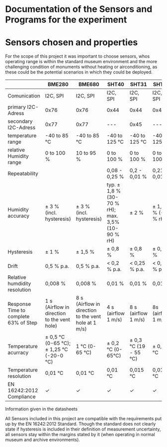 Documentation of the Sensors and Programs for the experiment
===
# Sensors chosen and properties

For the scope of this project it was important to choose sensors, whos operating range is within the standard museum environment and the more challenging condition of monuments without heating or airconditioning, as these could be the potential scenarios in which they could be deployed.

||BME280|BME680|SHT40|SHT31|SHT85|DHT22|
|---|---|---|---|---|---|---|
|Comunication|I2C, SPI|I2C, SPI|I2C, SPI|I2C, SPI|I2C, SPI|One-Wire|
|primary I2C-Adress|0x76|0x76|0x44|0x44|0x44|---|
|secondary I2C-Adress|0x77|0x77|---|0x45|---|---|
|temperature range|-40 to 85 °C|-40 to 85 °C|-40 to 125 °C|-40 to 125 °C|-40 to 125 °C|-40 - 80°C|
|relative Humidity range|0 to 100 %|10 to 95 %|0 to 100 %|0 to 100 %|0 to 100 %|0 - 99,9 %|
|Repeatability|||0,08 - 0,25 %|0,2 - 0,01 %|0,21 - 0,01 %|± 0,3|
|Humidity accuracy|± 3 % (incl. hysteresis)|± 3 % (incl. hysteresis)|typ. ± 1,8 % (30-70 % rH); max. 3,5% (10-90 % rH)|± 2 %|± 1,5 % (-80 % rH)|± 2 %|
|Hysteresis|± 1 %|± 1,5 %|± 0,8 %|± 0,8 %|± 0,8 %|n.g.|
|Drift|0,5 % p.a.|0,5 % p.a.|< 0,2 % p.a.|< 0,25 % p.a.|< 0,25 % p.a.|< 0,5 % p.a.|
|Relative humdidity resolution|0,008 %|0,008 %|0,01 %|0,01 %|0,01 %|0,1 %|
| Response Time to complete 63% of Step|1 s (Airflow in direction to the vent hole)|8 s (Airflow in direction to the vent hole at 1 m/s)|4 s (airflow 1 m/s)|8 s (airflow 1 m/s)|8s (airflow 1 m/s)| 5 s|
|Temperature acurracy|± 0,5 °C (0-65 °C); ± 1,25 °C (-20-0 °C)|1 °C (0-65 °C)|± 0,2 °C (0-65°C)|± 0,3 °C (19 - 55 °C)|± 0,1 °C| 0,5 - 1°C|
Temperature resolution|0,01 °C|0,01 °C|0,01 °C|0,015 °C|0,01 °C|0,1 °C|
EN 16242:2012 Compliance| ✓|✓|✓|✓|✓|✓|

Information given in the datasheets

All Sensors included in this project are compatible with the requirements put up by the EN 16242:2012 Standard. Though the standard does not clearly state if hysteresis is included in their definition of measurement uncertainty, all sensors stay within the margins stated by it (when operating in normal museum and archive environments).
